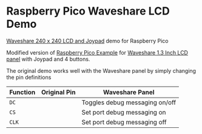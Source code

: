 # Raspberry Pico Waveshare LCD Demo
[Waveshare 240 x 240 LCD and Joypad](Pico-LCD-1.3-1.jpg) demo for Raspberry Pico

Modified version of [Raspberry Pico Example](https://github.com/raspberrypi/pico-examples/tree/master/pio/st7789_lcd) for
[Waveshare 1.3 Inch LCD panel](https://www.waveshare.com/wiki/Pico-LCD-1.3) with Joypad and 4 buttons.

The original demo works well with the Waveshare panel by simply changing the pin definitions 


| Function   | Original Pin | Waveshare Panel                                                                                               |
| -----------|------------- | ---------------------------------------|
| `DC`       |              | Toggles debug messaging on/off                                                                                |
| `CS`       |              | Set port debug messaging on                                                                                   |
| `CLK`      |              | Set port debug messaging off                                                                                  |


